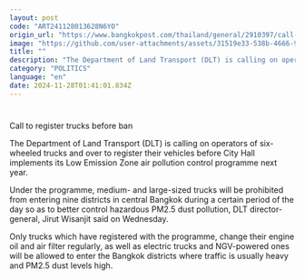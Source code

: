 ```yaml
---
layout: post
code: "ART241128013628N6YO"
origin_url: "https://www.bangkokpost.com/thailand/general/2910397/call-to-register-trucks-before-ban"
image: "https://github.com/user-attachments/assets/31519e33-538b-4666-998c-a9973e01b4c8"
title: ""
description: "The Department of Land Transport (DLT) is calling on operators of six-wheeled trucks and over to register their vehicles before City Hall implements its Low Emission Zone air pollution control programme next year."
category: "POLITICS"
language: "en"
date: 2024-11-28T01:41:01.834Z
---
```


# 

Call to register trucks before ban

The Department of Land Transport (DLT) is calling on operators of six-wheeled trucks and over to register their vehicles before City Hall implements its Low Emission Zone air pollution control programme next year.

Under the programme, medium- and large-sized trucks will be prohibited from entering nine districts in central Bangkok during a certain period of the day so as to better control hazardous PM2.5 dust pollution, DLT director-general, Jirut Wisanjit said on Wednesday.

Only trucks which have registered with the programme, change their engine oil and air filter regularly, as well as electric trucks and NGV-powered ones will be allowed to enter the Bangkok districts where traffic is usually heavy and PM2.5 dust levels high.
